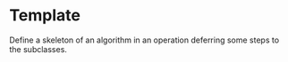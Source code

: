# Template

Define a skeleton of an algorithm in an operation deferring some steps to the subclasses.
